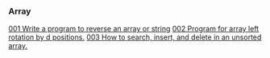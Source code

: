 ### Array

[001 Write a program to reverse an array or string](./01-array/001.js)
[002 Program for array left rotation by d positions.](./01-array/002.js)
[003 How to search, insert, and delete in an unsorted array.](./01-array/003.js)
